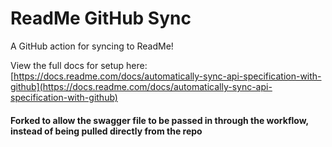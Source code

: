 # ReadMe GitHub Sync

A GitHub action for syncing to ReadMe!

View the full docs for setup here: [https://docs.readme.com/docs/automatically-sync-api-specification-with-github](https://docs.readme.com/docs/automatically-sync-api-specification-with-github)


#### Forked to allow the swagger file to be passed in through the workflow, instead of being pulled directly from the repo